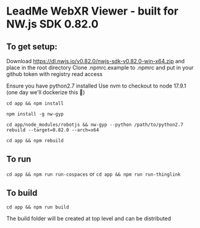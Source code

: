# LeadMe WebXR Viewer - built for NW.js SDK 0.82.0

## To get setup:
Download https://dl.nwjs.io/v0.82.0/nwjs-sdk-v0.82.0-win-x64.zip and place in the root directory
Clone .npmrc.example to .npmrc and put in your github token with registry read access

Ensure you have python2.7 installed
Use nvm to checkout to node 17.9.1 (one day we'll dockerize this 🤣)

`cd app && npm install`

`npm install -g nw-gyp`

`cd app/node_modules/robotjs && nw-gyp --python /path/to/python2.7 rebuild --target=0.82.0 --arch=x64`

`cd app && npm rebuild`

## To run
`cd app && npm run run-cospaces`
or
`cd app && npm run run-thinglink`

## To build
`cd app && npm run build`

The build folder will be created at top level and can be distributed